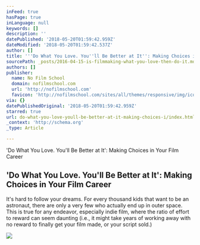 ```yaml
---
inFeed: true
hasPage: true
inLanguage: null
keywords: []
description: ''
datePublished: '2018-05-20T01:59:42.959Z'
dateModified: '2018-05-20T01:59:42.537Z'
author: []
title: '''Do What You Love. You''ll Be Better at It'': Making Choices in Your Film Career'
sourcePath: _posts/2016-04-15-is-filmmaking-what-you-love-then-do-it.md
authors: []
publisher:
  name: No Film School
  domain: nofilmschool.com
  url: 'http://nofilmschool.com'
  favicon: 'http://nofilmschool.com/sites/all/themes/responsive/img/icons/favicon.ico'
via: {}
datePublishedOriginal: '2018-05-20T01:59:42.959Z'
starred: true
url: do-what-you-love-youll-be-better-at-it-making-choices-i/index.html
_context: 'http://schema.org'
_type: Article

---
```

'Do What You Love. You'll Be Better at It': Making Choices in Your Film Career

<article style=""><h1>'Do What You Love. You'll Be Better at It': Making Choices in Your Film Career</h1><p>It's hard to follow your dreams. For every thousand kids that want to be an astronaut, there are only a very few who actually end up in outer space. This is true for any endeavor, especially indie film, where the ratio of effort to reward can seem daunting (i.e., it might take years of working away with no reward to finally get your film made, or your script sold.)</p><img src="http://nofilmschool.com/sites/default/files/styles/facebook/public/uploads/2013/07/Failure-Success.jpg?itok=dTp93bCf" /></article>